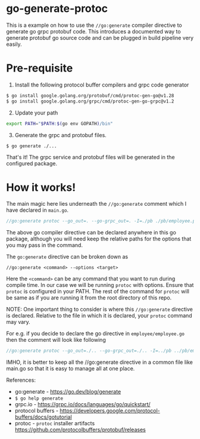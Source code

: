 # go-generate-protoc

This is a example on how to use the `//go:generate` compiler directive to generate go grpc protobuf code.
This introduces a documented way to generate protobuf go source code and can be plugged in build pipeline very easily.

# Pre-requisite

1. Install the following protocol buffer compilers and grpc code generator
```bash
$ go install google.golang.org/protobuf/cmd/protoc-gen-go@v1.28
$ go install google.golang.org/grpc/cmd/protoc-gen-go-grpc@v1.2
```

2. Update your path

```bash
export PATH="$PATH:$(go env GOPATH)/bin"
```

3. Generate the grpc and protobuf files.

```
$ go generate ./...
```

That's it! The grpc service and protobuf files will be generated in the configured package.


# How it works!

The main magic here lies underneath the `//go:generate` comment which I have declared in `main.go`. 

```go
//go:generate protoc --go_out=. --go-grpc_out=. -I=./pb ./pb/employee.proto
```

The above go compiler directive can be declared anywhere in this go package, although you will need keep the relative paths for the options that you may pass in the command.

The `go:generate` directive can be broken down as

`//go:generate <command> --options <target>`

Here the `<command>` can be any command that you want to run during compile time. 
In our case we will be running `protoc` with options. Ensure that `protoc` is configured in your PATH.
The rest of the command for `protoc` will be same as if you are running it from the root directory of this repo.

NOTE: One important thing to consider is where this `//go:generate` directive is declared. Relative to the file in which it is declared, your `protoc` command may vary.

For e.g. if you decide to declare the go directive in `employee/employee.go` then the comment will look like following

```go
//go:generate protoc --go_out=./.. --go-grpc_out=./.. -I=../pb ../pb/employee.proto
```

IMHO, it is better to keep all the //go:generate directive in a common file like main.go so that it is easy to manage all at one place.

References:

* go:generate - https://go.dev/blog/generate
* `$ go help generate`
* grpc.io - https://grpc.io/docs/languages/go/quickstart/
* protocol buffers - https://developers.google.com/protocol-buffers/docs/gotutorial 
* protoc - `protoc` installer artifacts https://github.com/protocolbuffers/protobuf/releases
